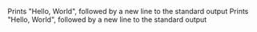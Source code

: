 Prints "Hello, World", followed by a new line to the standard output
Prints "Hello, World", followed by a new line to the standard output
